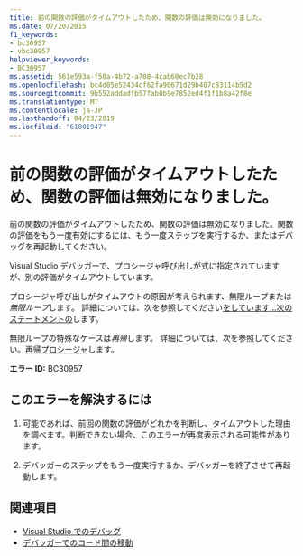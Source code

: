 ```yaml
---
title: 前の関数の評価がタイムアウトしたため、関数の評価は無効になりました。
ms.date: 07/20/2015
f1_keywords:
- bc30957
- vbc30957
helpviewer_keywords:
- BC30957
ms.assetid: 561e593a-f50a-4b72-a708-4cab60ec7b28
ms.openlocfilehash: bc4d05e52434cf62fa90671d29b407c83114b5d2
ms.sourcegitcommit: 9b552addadfb57fab0b9e7852ed4f1f1b8a42f8e
ms.translationtype: MT
ms.contentlocale: ja-JP
ms.lasthandoff: 04/23/2019
ms.locfileid: "61801947"
---
```

# <a name="function-evaluation-is-disabled-because-a-previous-function-evaluation-timed-out"></a>前の関数の評価がタイムアウトしたため、関数の評価は無効になりました。
前の関数の評価がタイムアウトしたため、関数の評価は無効になりました。関数の評価をもう一度有効にするには、もう一度ステップを実行するか、またはデバッグを再起動してください。  
  
 Visual Studio デバッガーで、プロシージャ呼び出しが式に指定されていますが、別の評価がタイムアウトしています。  
  
 プロシージャ呼び出しがタイムアウトの原因が考えられます、無限ループまたは*無限ループ*します。 詳細については、次を参照してください[をしています...次のステートメントの](../../../visual-basic/language-reference/statements/for-next-statement.md)します。  
  
 無限ループの特殊なケースは*再帰*します。 詳細については、次を参照してください。[再帰プロシージャ](../../../visual-basic/programming-guide/language-features/procedures/recursive-procedures.md)します。  
  
 **エラー ID:** BC30957  
  
## <a name="to-correct-this-error"></a>このエラーを解決するには  
  
1. 可能であれば、前回の関数の評価がどれかを判断し、タイムアウトした理由を調べます。判断できない場合、このエラーが再度表示される可能性があります。  
  
2. デバッガーのステップをもう一度実行するか、デバッガーを終了させて再起動します。  
  
## <a name="see-also"></a>関連項目

- [Visual Studio でのデバッグ](/visualstudio/debugger/debugging-in-visual-studio)
- [デバッガーでのコード間の移動](/visualstudio/debugger/navigating-through-code-with-the-debugger)
